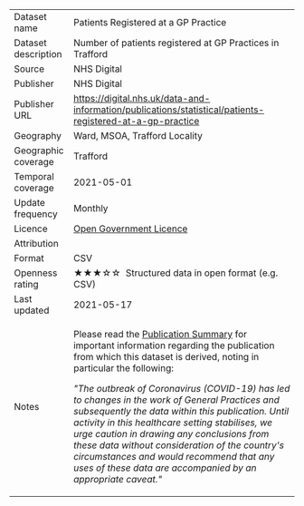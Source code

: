 <table>
<tr>
	<td>Dataset name</td>
	<td>Patients Registered at a GP Practice</td>
</tr>
<tr>
	<td>Dataset description</td>
	<td>Number of patients registered at GP Practices in Trafford</td>
</tr>
<tr>
	<td>Source</td>
	<td>NHS Digital</td>
</tr>
<tr>
	<td>Publisher</td>
	<td>NHS Digital</td>
</tr>
<tr>
	<td>Publisher URL</td>
	<td><a href="https://digital.nhs.uk/data-and-information/publications/statistical/patients-registered-at-a-gp-practice">https://digital.nhs.uk/data-and-information/publications/statistical/patients-registered-at-a-gp-practice</a></td>
</tr>
<tr>
	<td>Geography</td>
	<td>Ward, MSOA, Trafford Locality</td>
</tr>
<tr>
	<td>Geographic coverage</td>
	<td>Trafford</td>
</tr>
<tr>
	<td>Temporal coverage</td>
	<td>2021-05-01</td>
</tr>
<tr>
	<td>Update frequency</td>
	<td>Monthly</td>
</tr>
<tr>
	<td>Licence</td>
	<td><a href="http://www.nationalarchives.gov.uk/doc/open-government-licence/version/3/">Open Government Licence</a></td>
</tr>
<tr>
	<td>Attribution</td>
	<td></td>
</tr>
<tr>
	<td>Format</td>
	<td>CSV</td>
</tr>
<tr>
	<td>Openness rating</td>
	<td>&#9733&#9733&#9733&#9734&#9734&nbsp; Structured data in open format (e.g. CSV)</td>
</tr>
<tr>
	<td>Last updated</td>
	<td>2021-05-17</td>
</tr>
<tr>
	<td>Notes</td>
	<td>
        <p>Please read the <a href="https://digital.nhs.uk/data-and-information/publications/statistical/patients-registered-at-a-gp-practice/may-2021">Publication Summary</a> for important information regarding the publication from which this dataset is derived, noting in particular the following:</p>
        <p style="font-style: italic;">&quot;The outbreak of Coronavirus (COVID-19) has led to changes in the work of General Practices and subsequently the data within this publication. Until activity in this healthcare setting stabilises, we urge caution in drawing any conclusions from these data without consideration of the country's circumstances and would recommend that any uses of these data are accompanied by an appropriate caveat.&quot;</p>
    </td>
</tr>
</table>
